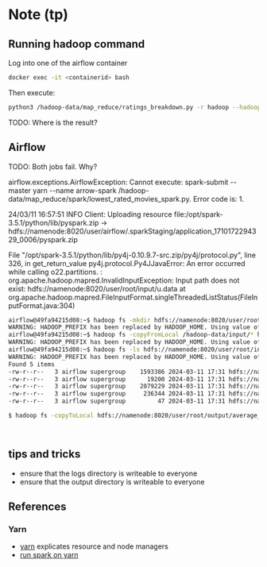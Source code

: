 # Note (tp)

## Running hadoop command

Log into one of the airflow container

```bash
docker exec -it <containerid> bash
```

Then execute:

```bash
python3 /hadoop-data/map_reduce/ratings_breakdown.py -r hadoop --hadoop-streaming-jar /opt/hadoop-3.3.6/share/hadoop/tools/lib/hadoop-streaming-3.3.6.jar /hadoop-data/input/u.data
```

TODO:
Where is the result?

## Airflow

TODO:
Both jobs fail. Why?

airflow.exceptions.AirflowException: Cannot execute: spark-submit --master yarn --name arrow-spark /hadoop-data/map_reduce/spark/lowest_rated_movies_spark.py. Error code is: 1.

24/03/11 16:57:51 INFO Client: Uploading resource file:/opt/spark-3.5.1/python/lib/pyspark.zip -> hdfs://namenode:8020/user/airflow/.sparkStaging/application_1710172294329_0006/pyspark.zip

  File "/opt/spark-3.5.1/python/lib/py4j-0.10.9.7-src.zip/py4j/protocol.py", line 326, in get_return_value
py4j.protocol.Py4JJavaError: An error occurred while calling o22.partitions.
: org.apache.hadoop.mapred.InvalidInputException: Input path does not exist: hdfs://namenode:8020/user/root/input/u.data
        at org.apache.hadoop.mapred.FileInputFormat.singleThreadedListStatus(FileInputFormat.java:304)




```bash
airflow@49fa94215d08:~$ hadoop fs -mkdir hdfs://namenode:8020/user/root/input
WARNING: HADOOP_PREFIX has been replaced by HADOOP_HOME. Using value of HADOOP_PREFIX.
airflow@49fa94215d08:~$ hadoop fs -copyFromLocal /hadoop-data/input/* hdfs://namenode:8020/user/root/input/
WARNING: HADOOP_PREFIX has been replaced by HADOOP_HOME. Using value of HADOOP_PREFIX.
airflow@49fa94215d08:~$ hadoop fs -ls hdfs://namenode:8020/user/root/input
WARNING: HADOOP_PREFIX has been replaced by HADOOP_HOME. Using value of HADOOP_PREFIX.
Found 5 items
-rw-r--r--   3 airflow supergroup    1593386 2024-03-11 17:31 hdfs://namenode:8020/user/root/input/Sales.csv
-rw-r--r--   3 airflow supergroup      19200 2024-03-11 17:31 hdfs://namenode:8020/user/root/input/benda.txt
-rw-r--r--   3 airflow supergroup    2079229 2024-03-11 17:31 hdfs://namenode:8020/user/root/input/u.data
-rw-r--r--   3 airflow supergroup     236344 2024-03-11 17:31 hdfs://namenode:8020/user/root/input/u.item
-rw-r--r--   3 airflow supergroup         47 2024-03-11 17:31 hdfs://namenode:8020/user/root/input/words.txt
```

```bash
$ hadoop fs -copyToLocal hdfs://namenode:8020/user/root/output/average_price.csv output/
```


```bash
```


```bash
```

## tips and tricks

* ensure that the logs directory is writeable to everyone
* ensure that the output directory is writeable to everyone


## References

### Yarn

* [yarn](https://hadoop.apache.org/docs/stable/hadoop-yarn/hadoop-yarn-site/YARN.html) explicates resource and node managers
* [run spark on yarn](https://spark.apache.org/docs/latest/running-on-yarn.html)
